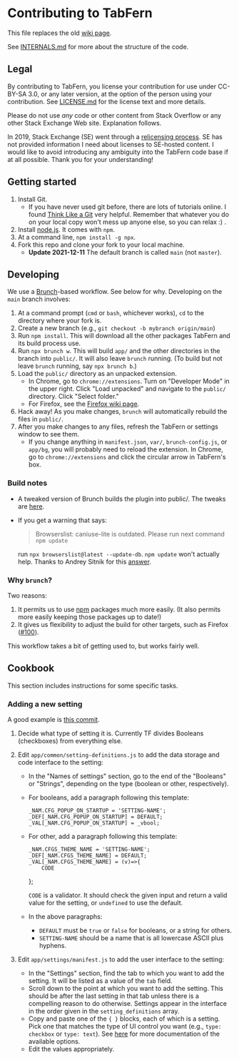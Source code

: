 # Contributing to TabFern

This file replaces the old
[wiki page](https://github.com/cxw42/TabFern/wiki/Hacking-on-TabFern).

See [INTERNALS.md](INTERNALS.md) for more about the structure of the code.

## Legal

By contributing to TabFern, you license your contribution for use under
CC-BY-SA 3.0, or any later version, at the option of the person using
your contribution.  See [LICENSE.md](LICENSE.md) for the license text
and more details.

Please do not use _any_ code or other content from
Stack Overflow or any other Stack Exchange Web site.  Explanation follows.

In 2019, Stack Exchange (SE) went through a
[relicensing process](https://meta.stackexchange.com/q/333615/274096).
SE has not provided information I need about licenses to SE-hosted
content.  I would like to avoid introducing any ambiguity into the TabFern code
base if at all possible.  Thank you for your understanding!

## Getting started

1. Install Git.
   - If you have never used git before, there are lots of tutorials online.  I
     found [Think Like a Git](http://think-like-a-git.net/) very helpful.
     Remember that whatever you do on your local copy won't mess up anyone
     else, so you can relax :) .
1. Install [node.js](https://nodejs.org/).  It comes with `npm`.
1. At a command line, `npm install -g npx`.
1. Fork this repo and clone your fork to your local machine.
   * **Update 2021-12-11** The default branch is called `main` (not `master`).

## Developing

We use a [Brunch](https://brunch.io/docs/getting-started)-based workflow.  See
below for why.  Developing on the `main` branch involves:

1. At a command prompt (`cmd` or `bash`, whichever works), `cd` to the
   directory where your fork is.
1. Create a new branch (e.g., `git checkout -b mybranch origin/main`)
1. Run `npm install`.  This will download all the other packages TabFern and
   its build process use.
1. Run `npx brunch w`.  This will build `app/` and the other directories in the
   branch into `public/`.  It will also leave `brunch` running.  (To build but
   not leave `brunch` running, say `npx brunch b`.)
1. Load the `public/` directory as an unpacked extension.
   - In Chrome, go to `chrome://extensions`.  Turn on "Developer Mode" in the
     upper right.  Click "Load unpacked" and navigate to the `public/`
     directory.  Click "Select folder."
   - For Firefox, see the
     [Firefox wiki page](https://github.com/cxw42/TabFern/wiki/Developing-on-Firefox).
1. Hack away!  As you make changes, `brunch` will automatically rebuild the
   files in `public/`.
1. After you make changes to any files, refresh the TabFern or settings window
   to see them.
   - If you change anything in `manifest.json`, `var/`, `brunch-config.js`,
     or `app/bg`, you will probably need to reload the extension.  In Chrome,
     go to `chrome://extensions` and click the circular arrow in TabFern's box.

### Build notes

- A tweaked version of Brunch builds the plugin into public/.
  The tweaks are [here](https://github.com/cxw42/brunch/tree/1527).

- If you get a warning that says:

  > Browserslist: caniuse-lite is outdated. Please run next command `npm update`

  run `npx browserslist@latest --update-db`.  `npm update` won't actually help.
  Thanks to Andrey Sitnik for this
  [answer](https://github.com/postcss/autoprefixer/issues/1184#issuecomment-456729370).

### Why `brunch`?

Two reasons:

1. It permits us to use [npm](https://www.npmjs.com/) packages much more
   easily.  (It also permits more easily keeping those packages up to date!)
1. It gives us flexibility to adjust the build for other targets, such as
   Firefox ([#100](https://github.com/cxw42/TabFern/issues/100)).

This workflow takes a bit of getting used to, but works fairly well.

## Cookbook

This section includes instructions for some specific tasks.

### Adding a new setting

A good example is [this commit](https://github.com/cxw42/TabFern/commit/3ac0f27415048ad86eb20626bed4859d70766a4d).

1. Decide what type of setting it is.  Currently TF divides
   Booleans (checkboxes) from everything else.

2. Edit `app/common/setting-definitions.js` to add the data storage
   and code interface to the setting:
   - In the "Names of settings" section, go to the end of the "Booleans"
     or "Strings", depending on the type (boolean or other, respectively).
   - For booleans, add a paragraph following this template:

         _NAM.CFG_POPUP_ON_STARTUP = 'SETTING-NAME';
         _DEF[_NAM.CFG_POPUP_ON_STARTUP] = DEFAULT;
         _VAL[_NAM.CFG_POPUP_ON_STARTUP] = _vbool;

   - For other, add a paragraph following this template:

         _NAM.CFGS_THEME_NAME = 'SETTING-NAME';
         _DEF[_NAM.CFGS_THEME_NAME] = DEFAULT;
         _VAL[_NAM.CFGS_THEME_NAME] = (v)=>{
             CODE
        };

     `CODE` is a validator.  It should check the given input and return a
     valid value for the setting, or `undefined` to use the default.

   - In the above paragraphs:
     - `DEFAULT` must be `true` or `false` for booleans, or a string for others.
     - `SETTING-NAME` should be a name that is all lowercase ASCII plus hyphens.

3. Edit `app/settings/manifest.js` to add the user interface to the setting:
   - In the "Settings" section, find the tab to which you want to add the
     setting.  It will be listed as a value of the `tab` field.
   - Scroll down to the point at which you want to add the setting.  This
     should be after the last setting in that tab unless there is a
     compelling reason to do otherwise.  Settings appear in the interface
     in the order given in the `setting_definitions` array.
   - Copy and paste one of the `{ }` blocks, each of which is a setting.
     Pick one that matches the type of UI control you want (e.g.,
     `type: checkbox` or `type: text`).  See [here](https://github.com/altryne/extensionizr/blob/a6ca3352b1d8b97fa4961209fd050ed7f8bd6e53/ext/src/options_custom/README.md)
     for more documentation of the available options.
   - Edit the values appropriately.
